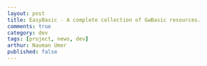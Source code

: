 ```yaml
---
layout: post
title: EasyBasic - A complete collection of GwBasic resources.
comments: true
category: dev
tags: [project, news, dev]
arthur: Nauman Umer
published: false
---
```

